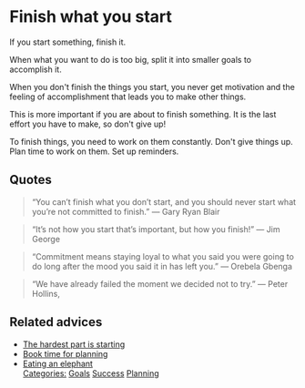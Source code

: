 # Finish what you start

If you start something, finish it.
 
When what you want to do is too big, split it into smaller goals to accomplish it.
 
When you don't finish the things you start, you never get motivation and the feeling of accomplishment that leads you to make other things.
 
This is more important if you are about to finish something. It is the last effort you have to make, so don't give up!
 
To finish things, you need to work on them constantly. Don't give things up. Plan time to work on them. Set up reminders.

## Quotes

> “You can’t finish what you don’t start, and you should never start what you’re not committed to finish.” — Gary Ryan Blair

> “It’s not how you start that’s important, but how you finish!” ― Jim George

> “Commitment means staying loyal to what you said you were going to do long after the mood you said it in has left you.” ― Orebela Gbenga

> “We have already failed the moment we decided not to try.” ― Peter Hollins,

## Related advices

- [The hardest part is starting](../The%20hardest%20part%20is%20starting/index.md)
- [Book time for planning](../Book%20time%20for%20planning/index.md)
- [Eating an elephant](../Eating%20an%20elephant/index.md)<br/>[Categories:](../Categories/index.md) [Goals](../Categories/Goals.md) [Success](../Categories/Success.md) [Planning](../Categories/Planning.md)
